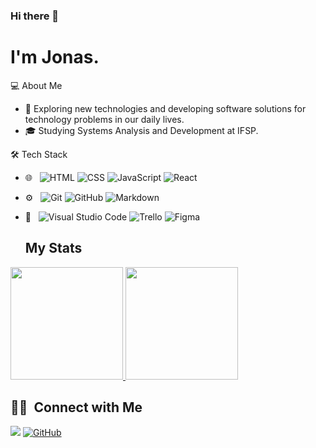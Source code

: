 ### Hi there 👋

# I'm Jonas.

💻  About Me

- 🤔   Exploring new technologies and developing software solutions for technology problems in our daily lives.
- 🎓   Studying Systems Analysis and Development at IFSP.

🛠  Tech Stack
- 🌐 &nbsp;
  ![HTML](https://img.shields.io/badge/-HTML-333333?style=flat&logo=HTML5)
  ![CSS](https://img.shields.io/badge/-CSS-333333?style=flat&logo=CSS3&logoColor=1572B6)
  ![JavaScript](https://img.shields.io/badge/-JavaScript-333333?style=flat&logo=javascript)
  ![React](https://img.shields.io/badge/-React-333333?style=flat&logo=react)
- ⚙️ &nbsp;
  ![Git](https://img.shields.io/badge/-Git-333333?style=flat&logo=git)
  ![GitHub](https://img.shields.io/badge/-GitHub-333333?style=flat&logo=github)
  ![Markdown](https://img.shields.io/badge/-Markdown-333333?style=flat&logo=markdown)
- 🔧 &nbsp;
  ![Visual Studio Code](https://img.shields.io/badge/-Visual%20Studio%20Code-333333?style=flat&logo=visual-studio-code&logoColor=007ACC)
  ![Trello](https://img.shields.io/badge/-Trello-333333?style=flat&logo=trello&logoColor=007ACC)
  ![Figma](https://img.shields.io/badge/-Figma-333333?style=flat&logo=figma&logoColor=007ACC)
  
  ## My Stats
<p>
<a href="https://github.com/jonascaetano">
  <img height="180em" src="https://github-readme-stats.vercel.app/api?username=jonascaetano&show_icons=true&theme=dracula" /> 
  
  <img height="180em" src="https://github-readme-stats-eight-theta.vercel.app/api/top-langs/?username=jonascaetano&theme=dracula&layout=compact&exclude_lang=java+r" />
</a>
</p>

##  🤝🏻 &nbsp;Connect with Me

<a href="https://www.linkedin.com/in/jonascaetano"><img src="https://img.shields.io/badge/-Jonas%20Caetano-0077B5?style=flat-square&logo=Linkedin&logoColor=white"/></a>
[![GitHub](https://img.shields.io/github/followers/iuricode?label=follow&style=social)](https://github.com/jonascaetano)
